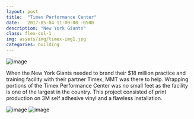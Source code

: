 ```yaml
---
layout: post
title:  "Timex Performance Center"
date:   2017-05-04 11:00:00 -0500
description: "New York Giants"
class: flex-col-1
img: assets/img/timex-img1.jpg
categories: building
---
```

![image](../../assets/img/timex-hero.jpg "McDonalds hero image")

<span>W</span>hen the New York Giants needed to brand their $18 million practice and training facility with their partner Timex, MMT was there to help. Wrapping portions of the Timex Performance Center was no small feet as the facility is one of the largest in the country. This project consisted of print production on 3M self adhesive vinyl and a flawless installation.

![image](../../assets/img/timex-img2.jpg "McDonalds hero image")
![image](../../assets/img/timex-img3.jpg "McDonalds hero image")
